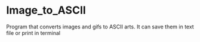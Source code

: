 # Image_to_ASCII
Program that converts images and gifs to ASCII arts.
It can save them in text file or print in terminal
